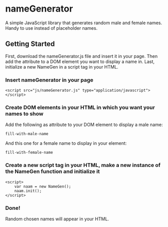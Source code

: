 # nameGenerator

A simple JavaScript library that generates random male and female names. Handy to use instead of placeholder names.

## Getting Started

First, download the nameGenerator.js file and insert it in your page. Then add the attribute to a DOM element you want to display a name in. Last, initialize a new NameGen in a script tag in your HTML. 

### Insert nameGenerator in your page
```
<script src="js/nameGenerator.js" type="application/javascript"></script>
```

### Create DOM elements in your HTML in which you want your names to show
Add the following as attribute to your DOM element to display a male name:
```
fill-with-male-name
```
And this one for a female name to display in your element:
```
fill-with-female-name
```

### Create a new script tag in your HTML, make a new instance of the NameGen function and initialize it
```
<script>
    var naam = new NameGen();
    naam.init();
</script>
```

### Done!
Random chosen names will appear in your HTML.
